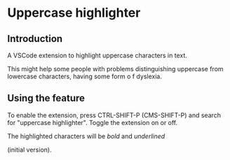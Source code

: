 # Uppercase highlighter

## Introduction

A VSCode extension to highlight uppercase characters in text.

This might help some people with problems distinguishing uppercase from lowercase characters, having some form o f dyslexia.

## Using the feature

To enable the extension, press CTRL-SHIFT-P (CMS-SHIFT-P) and search for "uppercase highlighter". Toggle the extension on or off.

The highlighted characters will be *bold* and _underlined_

(initial version).
